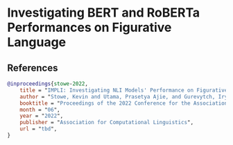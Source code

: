 # Investigating BERT and RoBERTa Performances on Figurative Language

## References

```bibtex
@inproceedings{stowe-2022,
    title = "IMPLI: Investigating NLI Models' Performance on Figurative Language",
    author = "Stowe, Kevin and Utama, Prasetya Ajie, and Gurevytch, Iryna",
    booktitle = "Proceedings of the 2022 Conference for the Association of Computational Linguistics",
    month = "06",
    year = "2022",
    publisher = "Association for Computational Linguistics",
    url = "tbd",
}
```

